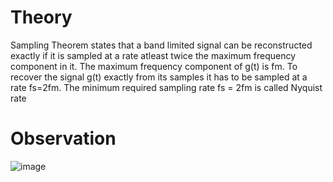 # Theory
Sampling Theorem states that a band limited signal can be reconstructed exactly if it is sampled at a rate atleast twice the maximum frequency component in it. The maximum frequency component of g(t) is fm. To recover the signal g(t) exactly from its samples it has to be sampled at a rate fs=2fm. The minimum required sampling rate fs = 2fm is called Nyquist rate
# Observation
![image](https://github.com/user-attachments/assets/f64f785c-9a35-44cc-92cb-5636b9930fba)
